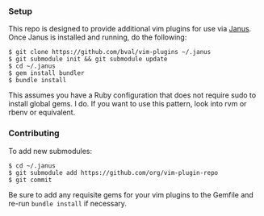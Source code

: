 ### Setup

This repo is designed to provide additional vim plugins for use via
[Janus](https://github.com/carlhuda/janus). Once Janus is installed and
running, do the following:

```
$ git clone https://github.com/bval/vim-plugins ~/.janus
$ git submodule init && git submodule update
$ cd ~/.janus
$ gem install bundler
$ bundle install
```

This assumes you have a Ruby configuration that does not require sudo to
install global gems. I do. If you want to use this pattern, look into
rvm or rbenv or equivalent.

### Contributing

To add new submodules:

```
$ cd ~/.janus
$ git submodule add https://github.com/org/vim-plugin-repo
$ git commit
```

Be sure to add any requisite gems for your vim plugins to the Gemfile
and re-run `bundle install` if necessary.
